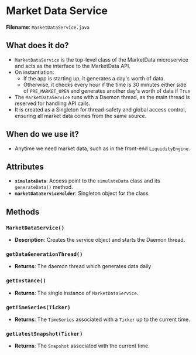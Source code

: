 # Market Data Service

**Filename**: `MarketDataService.java`

## What does it do?

- `MarketDataService` is the top-level class of the MarketData microservice and acts as the interface to the MarketData API.
- On instantiation:
  - If the app is starting up, it generates a day's worth of data.
  - Otherwise, it checks every hour if the time is 30 minutes either side of `PRE_MARKET_OPEN` and generates another day's worth of data if `True`
- The `MarketDataService` runs with a Daemon thread, as the main thread is reserved for handling API calls.
- It is created as a Singleton for thread-safety and global access control, ensuring all market data comes from the same source.

## When do we use it?

- Anytime we need market data, such as in the front-end `LiquidityEngine`.

## Attributes

- **`simulateData`**: Access point to the `simulateData` class and its `generateData()` method.
- **`marketDataServiceHolder`**: Singleton object for the class.

## Methods

### `MarketDataService()`

- **Description**: Creates the service object and starts the Daemon thread.

### `getDataGenerationThread()`

- **Returns**: The daemon thread which generates data daily

### `getInstance()`

- **Returns**: The single instance of `MarketDataService`.

### `getTimeSeries(Ticker)`

- **Returns**: The `TimeSeries` associated with a `Ticker` up to the current time.

### `getLatestSnapshot(Ticker)`

- **Returns**: The `Snapshot` associated with the current time.
